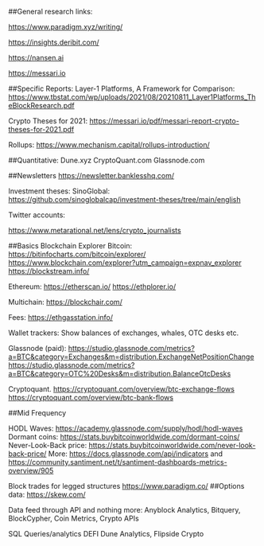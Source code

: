 ##General research links:

https://www.paradigm.xyz/writing/

https://insights.deribit.com/

https://nansen.ai

https://messari.io


##Specific Reports:
Layer-1 Platforms, A Framework for Comparison: https://www.tbstat.com/wp/uploads/2021/08/20210811_Layer1Platforms_TheBlockResearch.pdf

Crypto Theses for 2021: https://messari.io/pdf/messari-report-crypto-theses-for-2021.pdf

Rollups: https://www.mechanism.capital/rollups-introduction/



##Quantitative:
Dune.xyz
CryptoQuant.com
Glassnode.com


##Newsletters
https://newsletter.banklesshq.com/


Investment theses:
SinoGlobal: https://github.com/sinoglobalcap/investment-theses/tree/main/english


Twitter accounts:

https://www.metarational.net/lens/crypto_journalists

##Basics 
Blockchain Explorer
Bitcoin: https://bitinfocharts.com/bitcoin/explorer/
https://www.blockchain.com/explorer?utm_campaign=expnav_explorer
https://blockstream.info/

Ethereum: https://etherscan.io/
https://ethplorer.io/

Multichain: https://blockchair.com/

Fees:
https://ethgasstation.info/

Wallet trackers:
Show balances of exchanges, whales, OTC desks etc.

Glassnode (paid):
https://studio.glassnode.com/metrics?a=BTC&category=Exchanges&m=distribution.ExchangeNetPositionChange
https://studio.glassnode.com/metrics?a=BTC&category=OTC%20Desks&m=distribution.BalanceOtcDesks

Cryptoquant.
https://cryptoquant.com/overview/btc-exchange-flows
https://cryptoquant.com/overview/btc-bank-flows

##Mid Frequency

HODL Waves: https://academy.glassnode.com/supply/hodl/hodl-waves
Dormant coins: https://stats.buybitcoinworldwide.com/dormant-coins/
Never-Look-Back price: https://stats.buybitcoinworldwide.com/never-look-back-price/
More: https://docs.glassnode.com/api/indicators
and https://community.santiment.net/t/santiment-dashboards-metrics-overview/905


Block trades for legged structures
https://www.paradigm.co/
##Options data: https://skew.com/


  
 Data feed through API and nothing more:
   Anyblock Analytics, Bitquery, BlockCypher, Coin Metrics, Crypto APIs
   
SQL Queries/analytics DEFI
Dune Analytics, Flipside Crypto
